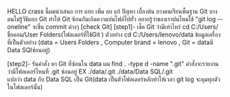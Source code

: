 HELLO crass นี้ผมนำเสนอ การ แยก เพิ่ม ลบ แก้ ปัญหา  เบื้องต้น
   บางคนเรียนพื้นฐาน Git บางตนไม่รู้วิธีแยก Git ทำให้ Git ซ้อนกันเกิดความปนไฟล์ไปทั่ว
        อยากรู้ว่าของเราปนไหมใช้ "git log --oneline" จะขึ้น commit ต่างๆ
                         [check Git]
[step1]- เช็ค Git ว่ามีเท่าไหร่
        cd C:/Users/ชื่อคอม/User Folders(โฟลเดอร์ที่ใช้Git )
         ตัวอย่าง cd C:/Users/lenovo/data
  ข้อมูลเครื่องที่เป็นตัวอย่าง (data = Users Folders , Computer brand = lenovo , Git = dataมี Data SQlซ่อนอยู่)

  

[step2]- รันคำสั่ง หา Git ที่ซ่อนใน data ผม
        find . -type d -name ".git"
  คำสั่งจะรายงานว่ามีโฟลเดอร์ไหนที่ .git ซ่อนอยู่
         EX ./data/.git
            ./data/Data SQL/.git  
  แปลว่า
     data กับ Data SQL เป็น Git(data เป็นตัวโฟลเดอร์หลักทำให้เวลา git log จะคุมทุกตัวในโฟลเดอร์นั้น)
     
